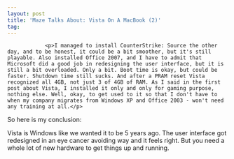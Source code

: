 ```yaml
---
layout: post
title: 'Maze Talks About: Vista On A MacBook (2)'
tag: 
---
```



                <p>I managed to install CounterStrike: Source the other day, and to be honest, it could be a bit smoother, but it's still playable. Also installed Office 2007, and I have to admit that Microsoft did a good job in redesigning the user interface, but it is still a bit overloaded. Only a bit. Boot time is okay, but could be faster. Shutdown time still sucks. And after a PRAM reset Vista recognized all 4GB, not just 3 of 4GB of RAM. As I said in the first post about Vista, I installed it only and only for gaming purpose, nothing else. Well, okay, to get used to it so that I don't have to when my company migrates from Windows XP and Office 2003 - won't need any training at all.</p>
<p>So here is my conclusion:</p>
<p>Vista is Windows like we wanted it to be 5 years ago. The user interface got redesigned in an eye cancer avoiding way and it feels right. But you need a whole lot of new hardware to get things up and running.</p>
            
